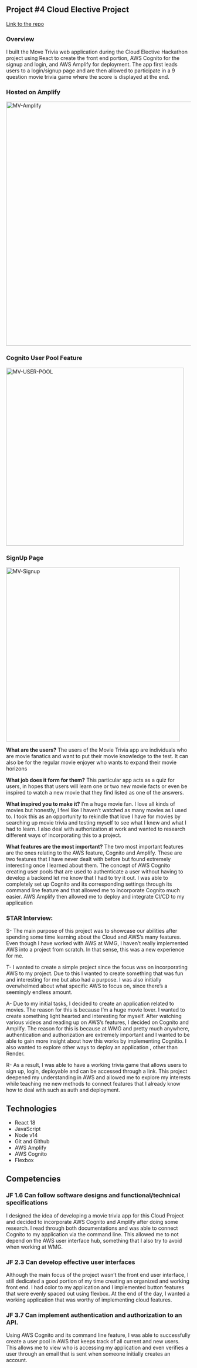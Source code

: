 ## Project #4 Cloud Elective Project
[Link to the repo](https://github.com/alejandro-baez/amplify-cognito-trivia)
### **Overview**

I built the Move Trivia web application during the Cloud Elective Hackathon project using React to create the front end portion, AWS Cognito for the signup and login, and AWS Amplify for deployment. The app first leads users to a login/signup page and are then allowed to participate in a 9 question movie trivia game where the score is displayed at the end.

### Hosted on Amplify
<img width="664" alt="MV-Amplify" src="https://github.com/user-attachments/assets/e7ba0565-136d-4b6f-bbe8-bfa2c503c986">

### Cognito User Pool Feature 
<img width="484" alt="MV-USER-POOL" src="https://github.com/user-attachments/assets/662af5f2-30ad-4294-b532-3c7b96957440">

### SignUp Page
<img width="474" alt="MV-Signup" src="https://github.com/user-attachments/assets/ee638389-9311-458b-b925-f9f61266d641">

**What are the users?**
The users of the Movie Trivia app are individuals who are movie fanatics and want to put their movie knowledge to the test. It can also be for the regular movie enjoyer who wants to expand their movie horizons


**What job does it form for them?**
This particular app acts as a quiz for users, in hopes that users will learn one or two new movie facts or even be inspired to watch a new movie that they find listed as one of the answers.

**What inspired you to make it?**
I’m a huge movie fan. I love all kinds of movies but honestly, I feel like I haven’t watched as many movies as I used to. I took this as an opportunity to rekindle that love I have for movies by searching up movie trivia and testing myself to see what I knew and what I had to learn. I also deal with authorization at work and wanted to research different ways of incorporating this to a project.

**What features are the most important?**
The two most important features are the ones relating to the AWS feature, Cognito and Amplify. These are two features that I have never dealt with before but found extremely interesting once I learned about them. The concept of AWS Cognito creating user pools that are used to authenticate a user without having to develop a backend let me know that I had to try it out. I was able to completely set up Cognito and its corresponding settings through its command line feature and that allowed me to incorporate Cognito much easier. AWS Amplify then allowed me to deploy and integrate CI/CD to my application

### **STAR Interview**:

S- The main purpose of this project was to showcase our abilities after spending some time learning about the Cloud and AWS’s many features. Even though I have worked with AWS at WMG, I haven’t really implemented AWS into a project from scratch. In that sense, this was a new experience for me.

T- I wanted to create a simple project since the focus was on incorporating AWS to my project. Due to this I wanted to create something that was fun and interesting for me but also had a purpose. I was also initially overwhelmed about what specific AWS to focus on, since there’s a seemingly endless amount. 

A- Due to my initial tasks, I decided to create an application related to movies. The reason for this is because I’m a huge movie lover. I wanted to create something light hearted and interesting for myself. After watching various videos and reading up on AWS’s features, I decided on Cognito and Amplify. The reason for this is because at WMG and pretty much anywhere, authentication and authorization are extremely important and I wanted to be able to gain more insight about how this works by implementing Cognitio. I also wanted to explore other ways to deploy an application , other than Render.

R- As a result, I was able to have a working trivia game that allows users to sign up, login, deployable and can be accessed through a link. This project deepened my understanding in AWS and allowed me to explore my interests while teaching me new methods to connect features that I already know how to deal with such as auth and deployment. 


## Technologies
- React 18
- JavaScript
- Node v14
- Git and Github
- AWS Amplify
- AWS Cognito
- Flexbox


## Competencies
### JF 1.6 Can follow software designs and functional/technical specifications

I  designed the idea of developing a  movie trivia app for this Cloud Project and decided to incorporate AWS Cognito and Amplify after doing some research. I read through both documentations and was able to connect Cognito to my application via the command line. This allowed me to not depend on the AWS user interface hub, something that I also try to avoid when working at WMG. 


### JF 2.3 Can develop effective user interfaces

Although the main focus of the project wasn’t the front end user interface, I still dedicated a good portion of my time creating an organized and working front end. I had color to my application and I implemented button features that were evenly spaced out using flexbox. At the end of the day, I wanted a working application that was worthy of implementing cloud features. 


### JF 3.7 Can implement authentication and authorization to an API. 

Using AWS Cognito and its command line feature, I was able to successfully create a user pool in AWS that keeps track of all current and new users. This allows me to view who is accessing my application and even verifies a user through an email that is sent when someone initially creates an account.

